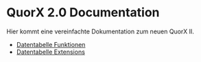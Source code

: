 # QuorX 2.0 Documentation

Hier kommt eine vereinfachte Dokumentation zum neuen QuorX II. 

- [Datentabelle Funktionen](https://github.com/McCouman/quorx2.0_documentation/blob/master/Datentabelle%20funktionen.md)
- [Datentabelle Extensions](https://github.com/McCouman/quorx2.0_documentation/blob/master/Datentabelle%20Extensions.md)
